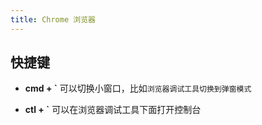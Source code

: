 ```yaml
---
title: Chrome 浏览器
---
```


## 快捷键

- **cmd + \`** 可以切换小窗口，比如`浏览器调试工具切换到弹窗模式`

- **ctl + `** 可以在浏览器调试工具下面打开控制台